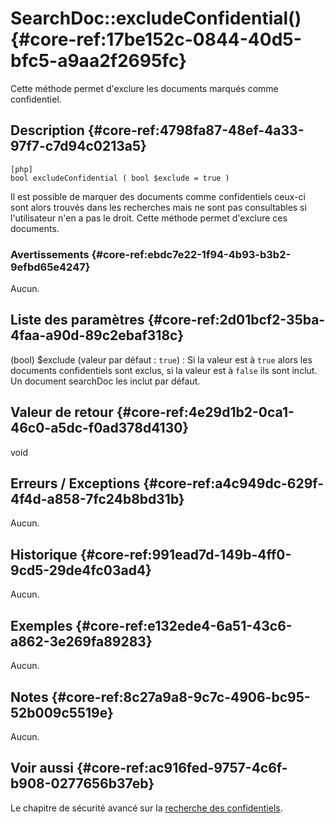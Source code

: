 # SearchDoc::excludeConfidential() {#core-ref:17be152c-0844-40d5-bfc5-a9aa2f2695fc}

<div class="short-description">
Cette méthode permet d'exclure les documents marqués comme confidentiel.
</div>


## Description {#core-ref:4798fa87-48ef-4a33-97f7-c7d94c0213a5}

    [php]
    bool excludeConfidential ( bool $exclude = true )

Il est possible de marquer des documents comme confidentiels ceux-ci sont alors
trouvés dans les recherches mais ne sont pas consultables si l'utilisateur n'en
a pas le droit. Cette méthode permet d'exclure ces documents.

### Avertissements {#core-ref:ebdc7e22-1f94-4b93-b3b2-9efbd65e4247}

Aucun.

## Liste des paramètres {#core-ref:2d01bcf2-35ba-4faa-a90d-89c2ebaf318c}

(bool) $exclude (valeur par défaut : `true`)
:   Si la valeur est à `true` alors les documents confidentiels sont exclus, 
    si la valeur est à `false` ils sont inclut. Un document searchDoc les inclut
    par défaut.

## Valeur de retour {#core-ref:4e29d1b2-0ca1-46c0-a5dc-f0ad378d4130}

void

## Erreurs / Exceptions {#core-ref:a4c949dc-629f-4f4d-a858-7fc24b8bd31b}

Aucun.

## Historique {#core-ref:991ead7d-149b-4ff0-9cd5-29de4fc03ad4}

Aucun.

## Exemples {#core-ref:e132ede4-6a51-43c6-a862-3e269fa89283}

Aucun.

## Notes {#core-ref:8c27a9a8-9c7c-4906-bc95-52b009c5519e}

Aucun.

## Voir aussi {#core-ref:ac916fed-9757-4c6f-b908-0277656b37eb}

Le chapitre de sécurité avancé sur la [recherche des confidentiels][advancedConfidential].

<!-- links -->

[advancedConfidential]:         #core-ref:5da495b6-7e9f-4063-a254-3689bb786389

